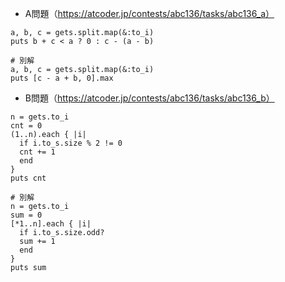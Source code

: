 - A問題（https://atcoder.jp/contests/abc136/tasks/abc136_a）

```
a, b, c = gets.split.map(&:to_i)
puts b + c < a ? 0 : c - (a - b)

# 別解
a, b, c = gets.split.map(&:to_i)
puts [c - a + b, 0].max
```

- B問題（https://atcoder.jp/contests/abc136/tasks/abc136_b）
```
n = gets.to_i
cnt = 0
(1..n).each { |i|
  if i.to_s.size % 2 != 0
  cnt += 1
  end
}
puts cnt

# 別解
n = gets.to_i
sum = 0
[*1..n].each { |i|
  if i.to_s.size.odd?
  sum += 1
  end
}
puts sum
```

